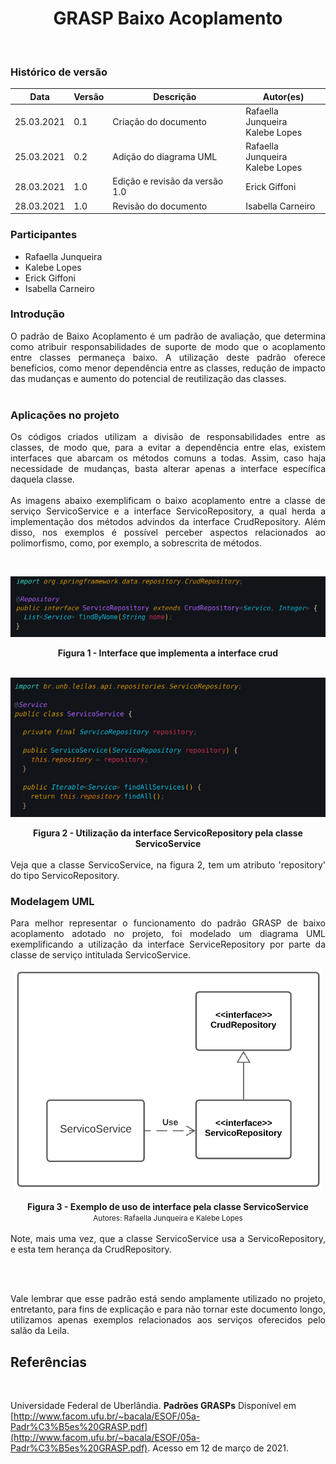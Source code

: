 # <center> GRASP Baixo Acoplamento
<br>
    
### Histórico de versão<br>
    
|Data | Versão | Descrição | Autor(es)|
| -- | -- | -- | -- |
| 25.03.2021 | 0.1 | Criação do documento | Rafaella Junqueira<br>Kalebe Lopes|
| 25.03.2021 | 0.2 | Adição do diagrama UML | Rafaella Junqueira<br>Kalebe Lopes|
| 28.03.2021 | 1.0 | Edição e revisão da versão 1.0 | Erick Giffoni |
| 28.03.2021 | 1.0 | Revisão do documento | Isabella Carneiro |


### Participantes

* Rafaella Junqueira
* Kalebe Lopes
* Erick Giffoni
* Isabella Carneiro

### Introdução
<div align="justify">

O padrão de Baixo Acoplamento é um padrão de avaliação, que determina como atribuir responsabilidades de suporte de modo que o acoplamento entre classes permaneça baixo. A utilização deste padrão oferece benefícios, como menor dependência entre as classes, redução de impacto das mudanças e aumento do potencial de reutilização das classes.
<br><br>

</div>

### Aplicações no projeto
<div align="justify">

Os códigos criados utilizam a divisão de responsabilidades entre as classes, de modo que, para a evitar a dependência entre elas, existem interfaces que abarcam os métodos comuns a todas. Assim, caso haja necessidade de mudanças, basta alterar apenas a interface específica daquela classe.
<br><br>
As imagens abaixo exemplificam o baixo acoplamento entre a classe de serviço ServicoService e a interface ServicoRepository, a qual herda a implementação dos métodos advindos da interface CrudRepository. Além disso, nos exemplos é possível perceber aspectos relacionados ao polimorfismo, como, por exemplo, a sobrescrita de métodos.
</div><br>


[<div align="center"><img src="../../img/padroes/servico-repository.png"></div>](../../img/padroes/servico-repository.png)
<figcaption align='center'>
    <b>Figura 1 - Interface que implementa a interface crud</b>
</figcaption>
<br>

[<div align="center"><img src="../../img/padroes/servico-interface.png"></div>](../../img/padroes/servico-interface.png)
<figcaption align='center'>
    <b>Figura 2 - Utilização da interface ServicoRepository pela classe ServicoService</b>
</figcaption>
<br>

<div align="justify">
Veja que a classe ServicoService, na figura 2, tem um atributo 'repository' do tipo ServicoRepository.
</div>

### Modelagem UML

<div align="justify">
Para melhor representar o funcionamento do padrão GRASP de baixo acoplamento adotado no projeto, foi modelado um diagrama UML exemplificando a utilização da interface ServiceRepository por parte da classe de serviço intitulada ServicoService.
</div>

[<div align="center"><img src="../../img/padroes/baixo-acoplamento.png"></div>](../../img/padroes/baixo-acoplamento.png)
<figcaption align='center'>
    <b>Figura 3 - Exemplo de uso de interface pela classe ServicoService</b>
    <br>
    <small>Autores: Rafaella Junqueira e Kalebe Lopes</small>
</figcaption>
<br>

<div align="justify">
Note, mais uma vez, que a classe ServicoService usa a ServicoRepository, e esta tem herança da CrudRepository.

<br><br>

Vale lembrar que esse padrão está sendo amplamente utilizado no projeto, entretanto, para fins de explicação e para não tornar este documento longo, utilizamos apenas exemplos relacionados aos serviços oferecidos pelo salão da Leila.
</div>

## Referências
<br>

Universidade Federal de Uberlândia. **Padrões GRASPs** Disponível em [http://www.facom.ufu.br/~bacala/ESOF/05a-Padr%C3%B5es%20GRASP.pdf](http://www.facom.ufu.br/~bacala/ESOF/05a-Padr%C3%B5es%20GRASP.pdf). Acesso em 12 de março de 2021.
